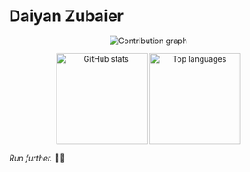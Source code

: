 # Daiyan Zubaier

<p align="center">
  <!-- Contribution graph (last 31 days) -->
  <img src="https://github-readme-activity-graph.vercel.app/graph?username=Daiyan-Zubaier&theme=github-compact&area=true" alt="Contribution graph">
</p>

<p align="center">
  <!-- Stats card + language breakdown, side‑by‑side -->
  <img height="165" src="https://github-readme-stats.vercel.app/api?username=Daiyan-Zubaier&show_icons=true&include_all_commits=true&count_private=true&hide_rank=true&theme=github_dark" alt="GitHub stats">
  <img height="165" src="https://github-readme-stats.vercel.app/api/top-langs/?username=Daiyan-Zubaier&layout=compact&langs_count=8&theme=github_dark" alt="Top languages">
</p>

_Run further._ 🏃‍♂️
